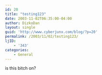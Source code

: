 ```yaml
---
id: 20
title: "testing123"
date: 2003-11-02T06:35:00-04:00
author: DizkoDan
layout: single
guid: 'http://www.cyberjunx.com/blog/?p=20'
permalink: /2003/11/02/testing123/
ljID:
    - '343'
categories:
    - General
---
```


is this bitch on?